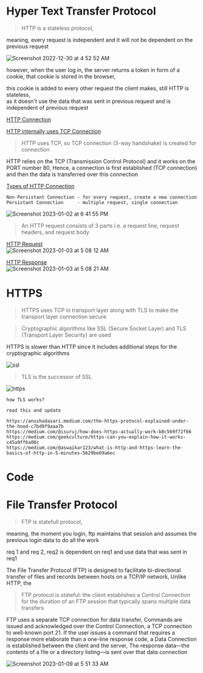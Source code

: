 # Hyper Text Transfer Protocol

> HTTP is a stateless protocol,   

meaning, every request is independent and it will not be dependent on the previous request 

![Screenshot 2022-12-30 at 4 52 52 AM](https://user-images.githubusercontent.com/16437905/210020424-98b1419d-6a7d-4527-b06f-59fd3ac54afd.png)

however, when the user log in, the server returns a token in form of a cookie, that cookie is stored in the browser,    

this cookie is added to every other request the client makes, still HTTP is stateless,    
as it doesn't use the data that was sent in previous request and is independent of previous request    

<ins>HTTP Connection</ins>   

[HTTP internally uses TCP Connection](https://github.com/sushilsridhar/cs-fundamentals/blob/main/cn/TCP.md)

> HTTP uses TCP, so TCP connection (3-way handshake) is created for connection

HTTP relies on the TCP (Transmission Control Protocol) and it works on the PORT number 80, Hence, a connection is first established (TCP connection) and then the data is transferred over this connection


<ins>Types of HTTP Connection</ins>     
```
Non-Persistant Connection - for every request, create a new connection      
Persistant Connection     - multiple request, single connection 
```

![Screenshot 2023-01-02 at 6 41 55 PM](https://user-images.githubusercontent.com/16437905/210235992-a48856ca-40e2-4036-8b95-f3a947415de9.png)

> An HTTP request consists of 3 parts i.e. a request line, request headers, and request body

<ins>HTTP Request</ins>   
![Screenshot 2023-01-03 at 5 08 12 AM](https://user-images.githubusercontent.com/16437905/210285140-625c7164-aa21-4dbb-8dcf-87893283b71c.png)

<ins>HTTP Response</ins>   
![Screenshot 2023-01-03 at 5 08 21 AM](https://user-images.githubusercontent.com/16437905/210285143-4aede94e-2830-4de7-8f1d-1e67db468086.png)

# HTTPS  
> HTTPS uses TCP in transport layer along with TLS to make the transport layer connection secure        

> Cryptographic algorithms like SSL (Secure Socket Layer) and TLS (Transport Layer Security) are used   

HTTPS is slower than HTTP since it includes additional steps for the cryptographic algorithms

![ssl](https://user-images.githubusercontent.com/16437905/210364726-94a43147-7367-4c94-a0de-e61bcb53b84f.png)

> TLS is the successor of SSL   

![https](https://user-images.githubusercontent.com/16437905/210365140-cba5eaa7-57ed-46d4-96c9-78e4aa921b0f.png)


```
how TLS works?

read this and update

https://anushadasari.medium.com/the-https-protocol-explained-under-the-hood-c7bd9f9aaa7b
https://medium.com/@isuruj/how-does-https-actually-work-b8c569f72f66
https://medium.com/geekculture/https-can-you-explain-how-it-works-c45a9ff6a00c
https://medium.com/@aswaikar123/what-is-http-and-https-learn-the-basics-of-http-in-5-minutes-5629be69a6ec

```

# Code

# File Transfer Protocol 

> FTP is statefull protocol,        

meaning, the moment you login, ftp maintains that session and assumes the previous login data to do all the work    

req 1 and req 2, req2 is dependent on req1 and use data that was sent in req1   

The File Transfer Protocol (FTP) is designed to facilitate bi-directional transfer of files and records between hosts on a TCP/IP network, Unlike HTTP, the 

> FTP protocol is stateful: the client establishes a Control Connection for the duration of an FTP session that typically spans multiple data transfers 

FTP uses a separate TCP connection for data transfer, Commands are issued and acknowledged over the Control Connection, a TCP connection to well-known port 21. If the user issues a command that requires a response more elaborate than a one-line response code, a Data Connection is established between the client and the server, The response data—the contents of a file or a directory listing—is sent over that data connection     

![Screenshot 2023-01-09 at 5 51 33 AM](https://user-images.githubusercontent.com/16437905/211226174-99e2c879-4607-4764-8179-208f17511df1.png)

